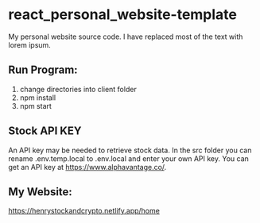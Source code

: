 # react_personal_website-template
My personal website source code. I have replaced most of the text with lorem ipsum.

## Run Program:
<ol>
<li>change directories into client folder</li>
<li>npm install</li>
<li>npm start</li>
</ol>

## Stock API KEY
An API key may be needed to retrieve stock data.
In the src folder you can rename .env.temp.local to .env.local and enter your own API key. You can get an API key at https://www.alphavantage.co/.

## My Website:
https://henrystockandcrypto.netlify.app/home






